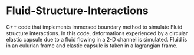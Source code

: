 # Fluid-Structure-Interactions
C++ code that implements immersed boundary method to simulate Fluid structure interactions. In this code, deformations experienced by a circular elastic capsule due to a fluid flowing in a 2-D channel is simulated. Fluid is in an eulurian frame and elastic capsule is taken in a lagrangian frame. 
